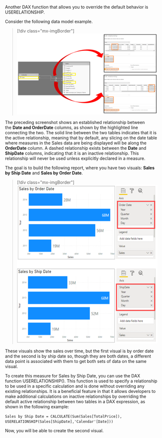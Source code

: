 Another DAX function that allows you to override the default behavior is USERELATIONSHIP.

Consider the following data model example.

> [!div class="mx-imgBorder"]
> [![Screenshot of relationships](../media/02-manage-relationships-ss.png)](../media/02-manage-relationships-ss.png#lightbox)

The preceding screenshot shows an established relationship between the **Date **and** OrderDate** columns, as shown by the highlighted line connecting the two. The solid line between the two tables indicates that it is the active relationship, meaning that by default, any slicing on the date table where measures in the Sales data are being displayed will be along the **OrderDate** column. A dashed relationship exists between the **Date** and **ShipDate** columns, indicating that it is an inactive relationship. This relationship will never be used unless explicitly declared in a measure.

The goal is to build the following report, where you have two visuals: **Sales by Ship Date** and **Sales by Order Date**.

> [!div class="mx-imgBorder"]
> [![Screenshot of building visuals with role-playing dimensions](../media/02-two-visuals-with-use-relationship-ssm.png)](../media/02-two-visuals-with-use-relationship-ssm.png#lightbox)

These visuals show the sales over time, but the first visual is by order date and the second is by ship date so, though they are both dates, a different data point is associated with them to get both sets of data on the same visual.

To create this measure for Sales by Ship Date, you can use the DAX function USERELATIONSHIP(). This function is used to specify a relationship to be used in a specific calculation and is done without overriding any existing relationships. It is a beneficial feature in that it allows developers to make additional calculations on inactive relationships by overriding the default active relationship between two tables in a DAX expression, as shown in the following example:

```Sales by Ship Date = CALCULATE(Sum(Sales[TotalPrice]), USERELATIONSHIP(Sales[ShipDate],'Calendar'[Date]))``` 

Now, you will be able to create the second visual.
